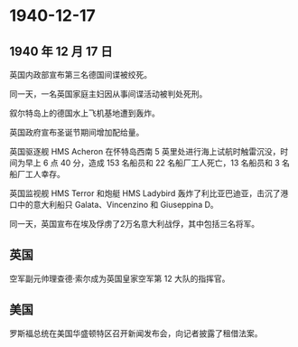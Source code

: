 # 1940-12-17

## 1940 年 12 月 17 日

英国内政部宣布第三名德国间谍被绞死。

同一天，一名英国家庭主妇因从事间谍活动被判处死刑。

叙尔特岛上的德国水上飞机基地遭到轰炸。

英国政府宣布圣诞节期间增加配给量。

英国驱逐舰 HMS Acheron 在怀特岛西南 5
英里处进行海上试航时触雷沉没，时间为早上 6 点 40 分，造成 153 名船员和
22 名船厂工人死亡，13 名船员和 3 名船厂工人幸存。

英国监视舰 HMS Terror 和炮艇 HMS Ladybird
轰炸了利比亚巴迪亚，击沉了港口中的意大利船只 Galata、Vincenzino 和
Giuseppina D。

同一天，英国宣布在埃及俘虏了2万名意大利战俘，其中包括三名将军。

## 英国

空军副元帅理查德·索尔成为英国皇家空军第 12 大队的指挥官。

## 美国

罗斯福总统在美国华盛顿特区召开新闻发布会，向记者披露了租借法案。

